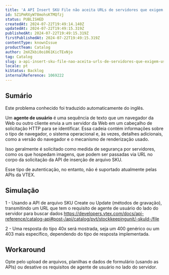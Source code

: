 ```yaml
---
title: 'A API Insert SKU File não aceita URLs de servidores que exigem "User Agents"'
id: 5Z1PmRXyW78mohsKTMQfzj
status: PUBLISHED
createdAt: 2024-07-22T19:49:14.140Z
updatedAt: 2024-07-22T19:49:15.319Z
publishedAt: 2024-07-22T19:49:15.319Z
firstPublishedAt: 2024-07-22T19:49:15.319Z
contentType: knownIssue
productTeam: Catalog
author: 2mXZkbi0oi061KicTExNjo
tag: Catalog
slug: a-api-insert-sku-file-nao-aceita-urls-de-servidores-que-exigem-user-agents
locale: pt
kiStatus: Backlog
internalReference: 1069222
---
```


## Sumário

<div class="alert alert-info">
  <p>Este problema conhecido foi traduzido automaticamente do inglês.</p>
</div>


Um **agente de usuário** é uma sequência de texto que um navegador da Web ou outro cliente envia a um servidor da Web em um cabeçalho de solicitação HTTP para se identificar. Essa cadeia contém informações sobre o tipo de navegador, o sistema operacional e, às vezes, detalhes adicionais, como a versão do navegador e o mecanismo de renderização usado.

Isso geralmente é solicitado como medida de segurança por servidores, como os que hospedam imagens, que podem ser passadas via URL no corpo da solicitação da API de inserção de arquivo SKU.

Esse tipo de autenticação, no entanto, não é suportado atualmente pelas APIs da VTEX.

## Simulação


1 - Usando a API de arquivo SKU Create ou Update (métodos de gravação), transmitindo um URL que tem o requisito de agente de usuário do lado do servidor para buscar dados https://developers.vtex.com/docs/api-reference/catalog-api#post-/api/catalog/pvt/stockkeepingunit/-skuId-/file

2 - Uma resposta do tipo 40x será mostrada, seja um 400 genérico ou um 403 mais específico, dependendo do tipo de resposta implementada.

## Workaround


Opte pelo upload de arquivos, planilhas e dados de formulário (usando as APIs) ou desative os requisitos de agente de usuário no lado do servidor.





